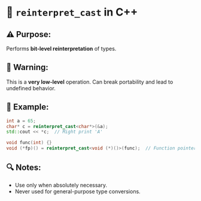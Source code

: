 # 🔹 `reinterpret_cast` in C++

## ⚠️ Purpose:
Performs **bit-level reinterpretation** of types.

## 🚨 Warning:
This is a **very low-level** operation. Can break portability and lead to undefined behavior.

## 🧪 Example:
```cpp
int a = 65;
char* c = reinterpret_cast<char*>(&a);
std::cout << *c;  // Might print 'A'

void func(int) {}
void (*fp)() = reinterpret_cast<void (*)()>(func);  // Function pointer cast
```

## 🔍 Notes:
- Use only when absolutely necessary.
- Never used for general-purpose type conversions.